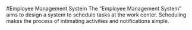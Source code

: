 #Employee Management System 
The “Employee Management System” aims to design a system to schedule tasks at the work center. Scheduling makes the process of intimating activities and notifications simple. 
